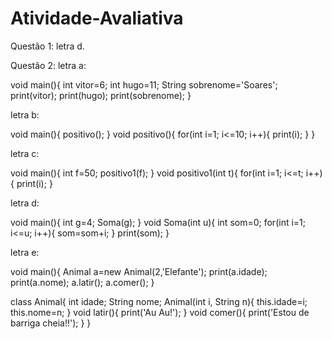 # Atividade-Avaliativa
Questão 1:
 letra d.

Questão 2:
letra a:

void main(){
int vitor=6;
int hugo=11;
String sobrenome='Soares';
print(vitor);
print(hugo);
print(sobrenome);
}

letra b:

void main(){
 positivo();
}
void positivo(){
  for(int i=1; i<=10; i++){
     print(i);
  }
}

letra c:

void main(){
int f=50;
positivo1(f);
}
void positivo1(int t){
  for(int i=1; i<=t; i++){
     print(i);
  }

letra d:

void main(){
 int g=4;
 Soma(g);
}
void Soma(int u){
  int som=0;
  for(int i=1; i<=u; i++){
    som=som+i;
  }
   print(som);
}

letra e:

void main(){
 Animal a=new Animal(2,'Elefante');
  print(a.idade);
  print(a.nome);
  a.latir();
  a.comer();
}
 
class Animal{
  int idade;
  String nome;
  Animal(int i, String n){
    this.idade=i;
    this.nome=n;
  }
  void latir(){
    print('Au Au!');
  }
  void comer(){
    print('Estou de barriga cheia!!');
  }
}
